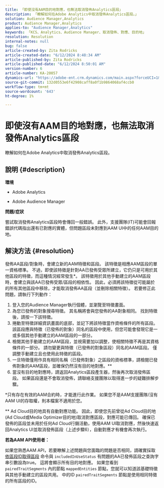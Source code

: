 ```yaml
---
title: 「即使沒有AAM目的地對應，也無法取消發佈Analytics區段」
description: 「瞭解如何在Adobe Analytics中取消發佈Analytics區段。」
solution: Audience Manager,Analytics
product: Audience Manager,Analytics
applies-to: "Audience Manager,Analytics"
keywords: 「KCS、Analytics、Audience Manager、取消發佈、對應、目的地」
resolution: Resolution
internal-notes: null
bug: false
article-created-by: Zita Rodricks
article-created-date: "6/12/2024 8:48:34 AM"
article-published-by: Zita Rodricks
article-published-date: "6/12/2024 8:50:01 AM"
version-number: 6
article-number: KA-20057
dynamics-url: "https://adobe-ent.crm.dynamics.com/main.aspx?forceUCI=1&pagetype=entityrecord&etn=knowledgearticle&id=35c44787-9828-ef11-840b-000d3a372703"
source-git-commit: 132d0553e6f42908caff8a0f1b9864068af4ccb0
workflow-type: tm+mt
source-wordcount: '643'
ht-degree: 1%

---
```


# 即使沒有AAM目的地對應，也無法取消發佈Analytics區段


瞭解如何在Adobe Analytics中取消發佈Analytics區段。

## 說明 {#description}


<b>環境</b>

- Adobe Analytics

- Adobe Audience Manager

<b>問題/症狀</b>

嘗試取消發佈Analytics區段時會傳回一般錯誤。 此外，支援團隊(IT)可能會回報錯誤代碼指出還有已對應的實體，但問題區段未對應到AAM UI中的任何AAM目的地。


## 解決方法 {#resolution}


發佈AA區段/對象時，會建立新的AAM特徵和區段。 該特徵是相應AAM區段的單一資格標準。 不過，即使該特徵是針對AA已發佈受眾所建立，它仍只是可用於其他區段的特徵，而這種情況經常發生\*。 該特徵用於其他手動建立的AAM區段時，會建立與該AA已發佈受眾/區段的相依性。 因此，必須將該特徵從可能屬於的所有其他區段中移除，才能取消發佈AA區段（並刪除相關特徵）。 若要修正此問題，請執行下列動作：

1. 登入您的Audience Manager執行個體，並瀏覽至特徵畫面。
2. 為您已發佈的對象搜尋特徵。 其名稱將會與您發佈的AA對象相同。 找到特徵後，請按一下該特徵。
3. 捲動至特徵詳細資訊畫面的底部，並記下將該特徵當作資格條件的所有區段。 該區段應與特徵（已發佈的對象）同名的區段中使用，但您可能會發現它是一或多個其他手動建立的AAM區段的一部分。
4. 檢閱其他手動建立的AAM區段，並視需要加以調整，使相關特徵不再是其資格條件的一部分。 請勿變更與特徵（已發佈的對象區段）同名的AAM區段。 僅調整手動建立且也使用此特徵的區段。
5. 一旦特徵僅用作具有相同名稱（已發佈對象）之區段的資格標準，請檢閱已發佈對象的AAM區段，並確保仍然沒有目的地對應。\*\*
6. 當沒有目的地對應時，請返回Analytics區段產生器，然後再次取消發佈區段。 如果區段還是不會取消發佈，請聯絡支援團隊以取得進一步的疑難排解步驟。


\*只有存在有效的AAM合約時，才能進行此作業。 如果您不是AAM支援團隊/沒有AAM UI的存取權，則本檔案不適用於您。

\*\* Ad Cloud目的地具有自動對應功能。 因此，即使您先前曾從Ad Cloud目的地(Ad Cloud或Media Optimizer目的地)取消對應區段，對應可能已傳回。 確保已發佈的區段並未用於任何Ad Cloud行銷活動，使用AAM UI取消對應，然後快速返回Analytics UI並取消發佈區段（上述步驟6），自動對應才有機會再次執行。

<b>若為AAM API使用者：</b>

如果您熟悉AAM API，若要瞭解上述問題與您面臨的問題是否相同，請確實採取 [依區段ID取得區段](https://bank.demdex.com/portal/swagger/index.html#/Segments%20API/get_segments__sid_) 命令與 `includedInUseStatus` 有問題的AA已發佈區段之查詢字串引數設為true。 這將會顯示所有目的地對應。 如果您看到 `pairedTraitSegments` 內的節點 `mappedEntities` 節點，您就可以知道該基礎特徵與其他手動建立的區段共用。 中的ID `pairedTraitSegments` 節點是使用相同特徵的所有區段的ID。
